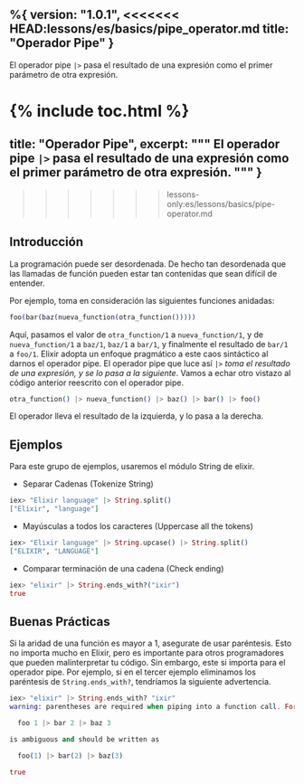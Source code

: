 %{
  version: "1.0.1",
<<<<<<< HEAD:lessons/es/basics/pipe_operator.md
  title: "Operador Pipe"
}
---

El operador pipe `|>` pasa el resultado de una expresión como el primer parámetro de otra expresión.

{% include toc.html %}
=======
  title: "Operador Pipe",
  excerpt: """
  El operador pipe `|>` pasa el resultado de una expresión como el primer parámetro de otra expresión.
  """
}
---
>>>>>>> lessons-only:es/lessons/basics/pipe-operator.md

## Introducción

La programación puede ser desordenada.
De hecho tan desordenada que las llamadas de función pueden estar tan contenidas que sean difícil de entender.

Por ejemplo, toma en consideración las siguientes funciones anidadas:

```elixir
foo(bar(baz(nueva_function(otra_function()))))
```

Aquí, pasamos el valor de `otra_function/1` a `nueva_function/1`, y de `nueva_function/1` a `baz/1`, `baz/1` a `bar/1`, y finalmente el resultado de `bar/1` a `foo/1`.
Elixir adopta un enfoque pragmático a este caos sintáctico al darnos el operador pipe.
El operador pipe que luce así `|>` *toma el resultado de una expresión, y se lo pasa a la siguiente*.
Vamos a echar otro vistazo al código anterior reescrito con el operador pipe.

```elixir
otra_function() |> nueva_function() |> baz() |> bar() |> foo()
```

El operador lleva el resultado de la izquierda, y lo pasa a la derecha.

## Ejemplos

Para este grupo de ejemplos, usaremos el módulo String de elixir.

- Separar Cadenas (Tokenize String)

```elixir
iex> "Elixir language" |> String.split()
["Elixir", "language"]
```

- Mayúsculas a todos los caracteres (Uppercase all the tokens)

```elixir
iex> "Elixir language" |> String.upcase() |> String.split()
["ELIXIR", "LANGUAGE"]
```

- Comparar terminación de una cadena (Check ending)

```elixir
iex> "elixir" |> String.ends_with?("ixir")
true
```

## Buenas Prácticas

Si la aridad de una función es mayor a 1, asegurate de usar paréntesis.
Esto no importa mucho en Elixir, pero es importante para otros programadores que pueden malinterpretar tu código.
Sin embargo, este si importa para el operador pipe.
Por ejemplo, si en el tercer ejemplo eliminamos los paréntesis de `String.ends_with?`, tendríamos la siguiente advertencia.

```elixir
iex> "elixir" |> String.ends_with? "ixir"
warning: parentheses are required when piping into a function call. For example:

  foo 1 |> bar 2 |> baz 3

is ambiguous and should be written as

  foo(1) |> bar(2) |> baz(3)

true
```
